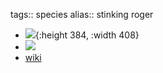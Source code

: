 tags:: species
alias:: stinking roger

- ![](https://peach-geographical-bat-397.mypinata.cloud/ipfs/QmNboWFBtB3C3P8i7tgcchWn87n4AYBt2yuv53q6CqR9H8){:height 384, :width 408}
- ![](https://peach-geographical-bat-397.mypinata.cloud/ipfs/QmTaGTKPJQqF3eaGTtt3VqJYPUDYBvzW2F4GJPf2zhm7aX)
- [wiki](https://en.wikipedia.org/wiki/Tagetes_minuta)